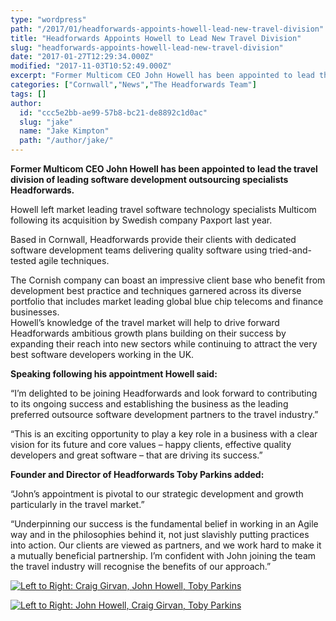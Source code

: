 ```yaml
---
type: "wordpress"
path: "/2017/01/headforwards-appoints-howell-lead-new-travel-division"
title: "Headforwards Appoints Howell to Lead New Travel Division"
slug: "headforwards-appoints-howell-lead-new-travel-division"
date: "2017-01-27T12:29:34.000Z"
modified: "2017-11-03T10:52:49.000Z"
excerpt: "Former Multicom CEO John Howell has been appointed to lead the travel division of leading software development outsourcing specialists Headforwards. Howell left market leading travel software technology specialists Multicom following its acquisition by Swedish company Paxport last year. Based in Cornwall, Headforwards provide their clients with dedicated software development teams delivering quality software using tried-and-tested \[…\]"
categories: ["Cornwall","News","The Headforwards Team"]
tags: []
author:
  id: "ccc5e2bb-ae99-57b8-bc21-de8892c1d0ac"
  slug: "jake"
  name: "Jake Kimpton"
  path: "/author/jake/"
---
```

**Former Multicom CEO John Howell has been appointed to lead the travel division of leading software development outsourcing specialists Headforwards.**

Howell left market leading travel software technology specialists Multicom following its acquisition by Swedish company Paxport last year.

Based in Cornwall, Headforwards provide their clients with dedicated software development teams delivering quality software using tried-and-tested agile techniques.

The Cornish company can boast an impressive client base who benefit from development best practice and techniques garnered across its diverse portfolio that includes market leading global blue chip telecoms and finance businesses.  
Howell’s knowledge of the travel market will help to drive forward Headforwards ambitious growth plans building on their success by expanding their reach into new sectors while continuing to attract the very best software developers working in the UK.

**Speaking following his appointment Howell said:**

“I’m delighted to be joining Headforwards and look forward to contributing to its ongoing success and establishing the business as the leading preferred outsource software development partners to the travel industry.”

“This is an exciting opportunity to play a key role in a business with a clear vision for its future and core values – happy clients, effective quality developers and great software – that are driving its success.”

**Founder and Director of Headforwards Toby Parkins added:**

“John’s appointment is pivotal to our strategic development and growth particularly in the travel market.”

“Underpinning our success is the fundamental belief in working in an Agile way and in the philosophies behind it, not just slavishly putting practices into action. Our clients are viewed as partners, and we work hard to make it a mutually beneficial partnership. I’m confident with John joining the team the travel industry will recognise the benefits of our approach.”

[![Left to Right: Craig Girvan, John Howell, Toby Parkins](/wp-content/uploads/2017/01/IMG_2199-web-2048-1-300x200.jpg "Left to Right: Craig Girvan, John Howell, Toby Parkins")](/wp-content/uploads/2017/01/IMG_2199-web-2048-1.jpg)

[![Left to Right: John Howell, Craig Girvan, Toby Parkins](/wp-content/uploads/2017/01/IMG_2205-web-2048-edited-300x200.jpg "Left to Right: John Howell, Craig Girvan, Toby Parkins")](/wp-content/uploads/2017/01/IMG_2205-web-2048-edited.jpg)